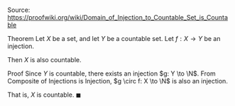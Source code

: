 # 

Source: https://proofwiki.org/wiki/Domain_of_Injection_to_Countable_Set_is_Countable

Theorem
Let $X$ be a set, and let $Y$ be a countable set.
Let $f: X \to Y$ be an injection.

Then $X$ is also countable.


Proof
Since $Y$ is countable, there exists an injection $g: Y \to \N$.
From Composite of Injections is Injection, $g \circ f: X \to \N$ is also an injection.

That is, $X$ is countable.
$\blacksquare$






